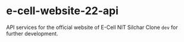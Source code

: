 # e-cell-website-22-api
API services for the official website of E-Cell NIT Silchar
Clone `dev` for further development.
